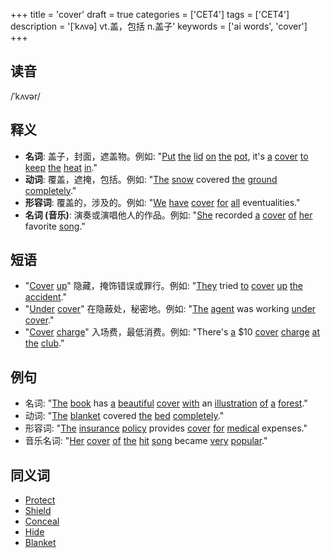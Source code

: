 +++
title = 'cover'
draft = true
categories = ['CET4']
tags = ['CET4']
description = '[ˈkʌvə] vt.盖，包括 n.盖子'
keywords = ['ai words', 'cover']
+++

## 读音
/ˈkʌvər/

## 释义
- **名词**: 盖子，封面，遮盖物。例如: "[Put](/post/put/) [the](/post/the/) [lid](/post/lid/) [on](/post/on/) [the](/post/the/) [pot](/post/pot/), it's [a](/post/a/) [cover](/post/cover/) [to](/post/to/) [keep](/post/keep/) [the](/post/the/) [heat](/post/heat/) [in](/post/in/)."
- **动词**: 覆盖，遮掩，包括。例如: "[The](/post/the/) [snow](/post/snow/) covered [the](/post/the/) [ground](/post/ground/) [completely](/post/completely/)."
- **形容词**: 覆盖的，涉及的。例如: "[We](/post/we/) [have](/post/have/) [cover](/post/cover/) [for](/post/for/) [all](/post/all/) eventualities."
- **名词 (音乐)**: 演奏或演唱他人的作品。例如: "[She](/post/she/) recorded [a](/post/a/) [cover](/post/cover/) [of](/post/of/) [her](/post/her/) favorite [song](/post/song/)."

## 短语
- "[Cover](/post/cover/) [up](/post/up/)" 隐藏，掩饰错误或罪行。例如: "[They](/post/they/) tried [to](/post/to/) [cover](/post/cover/) [up](/post/up/) [the](/post/the/) [accident](/post/accident/)."
- "[Under](/post/under/) [cover](/post/cover/)" 在隐蔽处，秘密地。例如: "[The](/post/the/) [agent](/post/agent/) was working [under](/post/under/) [cover](/post/cover/)."
- "[Cover](/post/cover/) [charge](/post/charge/)" 入场费，最低消费。例如: "There's [a](/post/a/) $10 [cover](/post/cover/) [charge](/post/charge/) [at](/post/at/) [the](/post/the/) [club](/post/club/)."

## 例句
- 名词: "[The](/post/the/) [book](/post/book/) has [a](/post/a/) [beautiful](/post/beautiful/) [cover](/post/cover/) [with](/post/with/) an [illustration](/post/illustration/) [of](/post/of/) [a](/post/a/) [forest](/post/forest/)."
- 动词: "[The](/post/the/) [blanket](/post/blanket/) covered [the](/post/the/) [bed](/post/bed/) [completely](/post/completely/)."
- 形容词: "[The](/post/the/) [insurance](/post/insurance/) [policy](/post/policy/) provides [cover](/post/cover/) [for](/post/for/) [medical](/post/medical/) expenses."
- 音乐名词: "[Her](/post/her/) [cover](/post/cover/) [of](/post/of/) [the](/post/the/) [hit](/post/hit/) [song](/post/song/) became [very](/post/very/) [popular](/post/popular/)."

## 同义词
- [Protect](/post/protect/)
- [Shield](/post/shield/)
- [Conceal](/post/conceal/)
- [Hide](/post/hide/)
- [Blanket](/post/blanket/)
